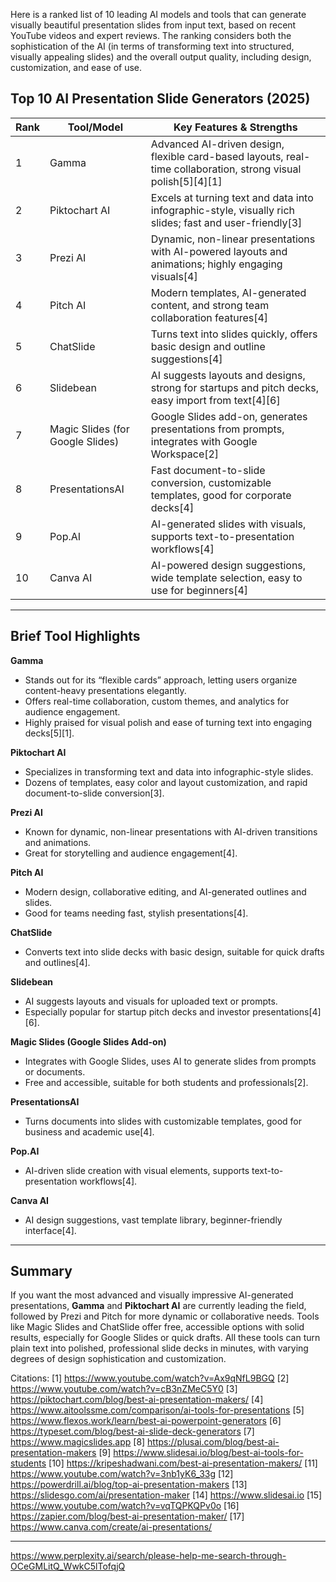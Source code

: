 Here is a ranked list of 10 leading AI models and tools that can generate visually beautiful presentation slides from input text, based on recent YouTube videos and expert reviews. The ranking considers both the sophistication of the AI (in terms of transforming text into structured, visually appealing slides) and the overall output quality, including design, customization, and ease of use.

## Top 10 AI Presentation Slide Generators (2025)

| Rank | Tool/Model         | Key Features & Strengths                                                                                  |
|------|--------------------|----------------------------------------------------------------------------------------------------------|
| 1    | Gamma              | Advanced AI-driven design, flexible card-based layouts, real-time collaboration, strong visual polish[5][4][1] |
| 2    | Piktochart AI      | Excels at turning text and data into infographic-style, visually rich slides; fast and user-friendly[3]   |
| 3    | Prezi AI           | Dynamic, non-linear presentations with AI-powered layouts and animations; highly engaging visuals[4]      |
| 4    | Pitch AI           | Modern templates, AI-generated content, and strong team collaboration features[4]                         |
| 5    | ChatSlide          | Turns text into slides quickly, offers basic design and outline suggestions[4]                            |
| 6    | Slidebean          | AI suggests layouts and designs, strong for startups and pitch decks, easy import from text[4][6]         |
| 7    | Magic Slides (for Google Slides) | Google Slides add-on, generates presentations from prompts, integrates with Google Workspace[2]    |
| 8    | PresentationsAI    | Fast document-to-slide conversion, customizable templates, good for corporate decks[4]                    |
| 9    | Pop.AI             | AI-generated slides with visuals, supports text-to-presentation workflows[4]                              |
| 10   | Canva AI           | AI-powered design suggestions, wide template selection, easy to use for beginners[4]                      |

---

## Brief Tool Highlights

**Gamma**
- Stands out for its “flexible cards” approach, letting users organize content-heavy presentations elegantly.
- Offers real-time collaboration, custom themes, and analytics for audience engagement.
- Highly praised for visual polish and ease of turning text into engaging decks[5][1].

**Piktochart AI**
- Specializes in transforming text and data into infographic-style slides.
- Dozens of templates, easy color and layout customization, and rapid document-to-slide conversion[3].

**Prezi AI**
- Known for dynamic, non-linear presentations with AI-driven transitions and animations.
- Great for storytelling and audience engagement[4].

**Pitch AI**
- Modern design, collaborative editing, and AI-generated outlines and slides.
- Good for teams needing fast, stylish presentations[4].

**ChatSlide**
- Converts text into slide decks with basic design, suitable for quick drafts and outlines[4].

**Slidebean**
- AI suggests layouts and visuals for uploaded text or prompts.
- Especially popular for startup pitch decks and investor presentations[4][6].

**Magic Slides (Google Slides Add-on)**
- Integrates with Google Slides, uses AI to generate slides from prompts or documents.
- Free and accessible, suitable for both students and professionals[2].

**PresentationsAI**
- Turns documents into slides with customizable templates, good for business and academic use[4].

**Pop.AI**
- AI-driven slide creation with visual elements, supports text-to-presentation workflows[4].

**Canva AI**
- AI design suggestions, vast template library, beginner-friendly interface[4].

---

## Summary

If you want the most advanced and visually impressive AI-generated presentations, **Gamma** and **Piktochart AI** are currently leading the field, followed by Prezi and Pitch for more dynamic or collaborative needs. Tools like Magic Slides and ChatSlide offer free, accessible options with solid results, especially for Google Slides or quick drafts. All these tools can turn plain text into polished, professional slide decks in minutes, with varying degrees of design sophistication and customization.

Citations:
[1] https://www.youtube.com/watch?v=Ax9qNfL9BGQ
[2] https://www.youtube.com/watch?v=cB3nZMeC5Y0
[3] https://piktochart.com/blog/best-ai-presentation-makers/
[4] https://www.aitoolssme.com/comparison/ai-tools-for-presentations
[5] https://www.flexos.work/learn/best-ai-powerpoint-generators
[6] https://typeset.com/blog/best-ai-slide-deck-generators
[7] https://www.magicslides.app
[8] https://plusai.com/blog/best-ai-presentation-makers
[9] https://www.slidesai.io/blog/best-ai-tools-for-students
[10] https://kripeshadwani.com/best-ai-presentation-makers/
[11] https://www.youtube.com/watch?v=3nb1yK6_33g
[12] https://powerdrill.ai/blog/top-ai-presentation-makers
[13] https://slidesgo.com/ai/presentation-maker
[14] https://www.slidesai.io
[15] https://www.youtube.com/watch?v=vqTQPKQPv0o
[16] https://zapier.com/blog/best-ai-presentation-maker/
[17] https://www.canva.com/create/ai-presentations/

---
https://www.perplexity.ai/search/please-help-me-search-through-OCeGMLitQ_WwkC5lTofqjQ

